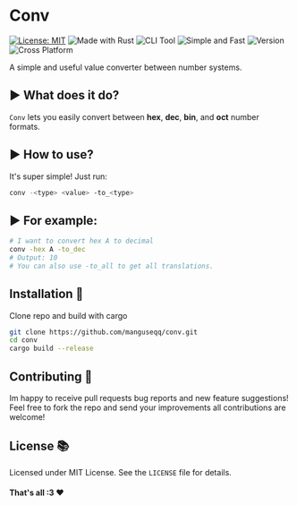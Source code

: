 # Conv
[![License: MIT](https://img.shields.io/badge/License-MIT-green.svg)](./LICENSE)
![Made with Rust](https://img.shields.io/badge/Made%20with-Rust-orange.svg)
![CLI Tool](https://img.shields.io/badge/Type-CLI%20Tool-blue.svg)
![Simple and Fast](https://img.shields.io/badge/Simple-Fast-success.svg)
![Version](https://img.shields.io/badge/version-1.1.0-yellow.svg)
![Cross Platform](https://img.shields.io/badge/Platform-Windows%20|%20Linux%20|%20macOS-lightgrey.svg)

A simple and useful value converter between number systems.

## ▶ What does it do?
`Conv` lets you easily convert between **hex**, **dec**, **bin**, and **oct** number formats.

## ▶ How to use?
It's super simple! Just run:

```bash
conv -<type> <value> -to_<type>
```

## ▶ For example:
```bash
# I want to convert hex A to decimal
conv -hex A -to_dec
# Output: 10
# You can also use -to_all to get all translations.
```

## Installation 📩
Clone repo and build with cargo
```bash
git clone https://github.com/manguseqq/conv.git
cd conv
cargo build --release
```

## Contributing 🤝
Im happy to receive pull requests bug reports and new feature suggestions!  
Feel free to fork the repo and send your improvements all contributions are welcome!

## License 📚
Licensed under MIT License.
See the ```LICENSE``` file for details.

#### That's all :3 ❤